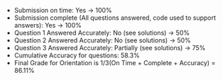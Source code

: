 - Submission on time: Yes -> 100%
- Submission complete (All questions answered, code used to support answers): Yes -> 100%
- Question 1 Answered Accurately: No (see solutions) -> 50%
- Question 2 Answered Accurately: No (see solutions) -> 50%
- Question 3 Answered Accurately: Partially (see solutions) -> 75%
- Cumulative Accuracy for questions: 58.3%
- Final Grade for Orientation is 1/3(On Time + Complete + Accuracy) = 86.11%